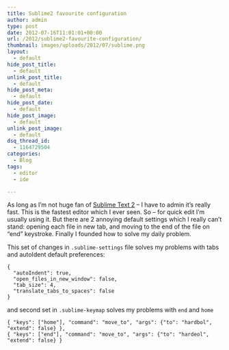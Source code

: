 ```yaml
---
title: Sublime2 favourite configuration
author: admin
type: post
date: 2012-07-16T11:01:01+00:00
url: /2012/sublime2-favourite-configuration/
thumbnail: images/uploads/2012/07/sublime.png
layout:
  - default
hide_post_title:
  - default
unlink_post_title:
  - default
hide_post_meta:
  - default
hide_post_date:
  - default
hide_post_image:
  - default
unlink_post_image:
  - default
dsq_thread_id:
  - 1164729504
categories:
  - Blog
tags:
  - editor
  - ide

---
```

As long as I&#8217;m not huge fan of [Sublime Text 2](http://www.sublimetext.com/) &#8211; I have to admin it&#8217;s really fast. This is the fastest editor which I ever seen. So &#8211; for quick edit I&#8217;m usually using it. But there are 2 annoying default settings which I really can&#8217;t stand: opening each file in new tab, and moving to the end of the file on &#8220;end&#8221; keystroke. Finally I founded how to solve my daily problem.

<!--more-->

This set of changes in `.sublime-settings` file solves my problems with tabs and autoIdent default preferences:

```
{
  "autoIndent": true,
  "open_files_in_new_window": false,
  "tab_size": 4,
  "translate_tabs_to_spaces": false
}
```

and second set in `.sublime-keymap` solves my problems with `end` and `home`

```
{ "keys": ["home"], "command": "move_to", "args": {"to": "hardbol", "extend": false} },
{ "keys": ["end"], "command": "move_to", "args": {"to": "hardeol", "extend": false} }
```